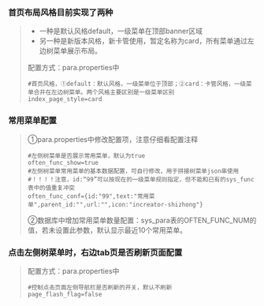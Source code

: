 ### 首页布局风格目前实现了两种

> * 一种是默认风格default，一级菜单在顶部banner区域
> * 另一种是新版本风格，新卡管使用，暂定名称为card，所有菜单通过左边树菜单展示布局。
>
> 配置方式：para.properties中
>
> ```
> #首页风格，①default：默认风格，一级菜单位于顶部；②card：卡管风格，一级菜单合并在左边树菜单。两个风格主要区别是一级菜单区别
> index_page_style=card
> ```

### 常用菜单配置

> ①para.properties中修改配置项，注意仔细看配置注释
>
> ```
> #左侧树菜单是否展示常用菜单，默认为true
> often_func_show=true
> #左侧树菜单常用菜单的基本数据配置，可自行修改，用于拼接树菜单json串使用
> #！！！！注意，id:“99”可以按现在的一级菜单规则指定，但不能和已有的sys_func表中的值重复冲突
> often_func_conf={id:"99",text:"常用菜单",parent_id:"",url:"",icon:"increator-shizhong"}
> ```
>
> ②数据库中增加常用菜单数量配置：sys\_para表的OFTEN\_FUNC\_NUM的值，若未设置此参数，默认显示最近10个常用菜单。

### 点击左侧树菜单时，右边tab页是否刷新页面配置

> 配置方式：para.properties中
>
> ```
> #控制点击页面左侧导航栏是否刷新的开关，默认不刷新
> page_flash_flag=false
> ```



